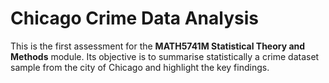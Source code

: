 # Chicago Crime Data Analysis
This is the first assessment for the **MATH5741M Statistical Theory and Methods** module. Its objective is to summarise statistically a crime dataset sample from the city of Chicago and highlight the key findings.
